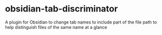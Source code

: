 # obsidian-tab-discriminator
A plugin for Obsidian to change tab names to include part of the file path to help distinguish files of the same name at a glance
